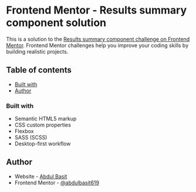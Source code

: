 # Frontend Mentor - Results summary component solution

This is a solution to the [Results summary component challenge on Frontend Mentor](https://www.frontendmentor.io/challenges/results-summary-component-CE_K6s0maV). Frontend Mentor challenges help you improve your coding skills by building realistic projects.

## Table of contents

- [Built with](#built-with)
- [Author](#author)

### Built with

- Semantic HTML5 markup
- CSS custom properties
- Flexbox
- SASS (SCSS)
- Desktop-first workflow

## Author

- Website - [Abdul Basit](https://www.abdulbasit-wd.netlify.app)
- Frontend Mentor - [@abdulbasit619](https://www.frontendmentor.io/profile/abdulbasit619)
